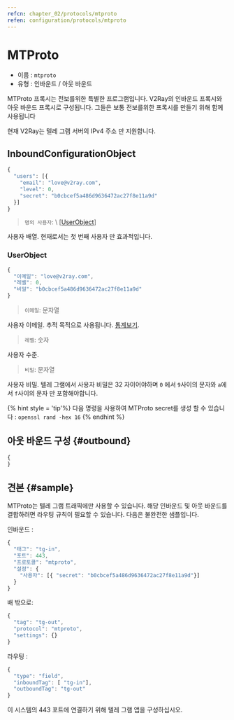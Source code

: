 ```yaml
---
refcn: chapter_02/protocols/mtproto
refen: configuration/protocols/mtproto
---
```

# MTProto

* 이름 : `mtproto`
* 유형 : 인바운드 / 아웃 바운드

MTProto 프록시는 전보를위한 특별한 프로그램입니다. V2Ray의 인바운드 프록시와 아웃 바운드 프록시로 구성됩니다. 그들은 보통 전보를위한 프록시를 만들기 위해 함께 사용됩니다

현재 V2Ray는 텔레 그램 서버의 IPv4 주소 만 지원합니다.

## InboundConfigurationObject

```javascript
{
  "users": [{
    "email": "love@v2ray.com",
    "level": 0,
    "secret": "b0cbcef5a486d9636472ac27f8e11a9d"
  }]
}
```

> `명의 사용자`: \ [[UserObject](#userobject)\]

사용자 배열. 현재로서는 첫 번째 사용자 만 효과적입니다.

### UserObject

```javascript
{
  "이메일": "love@v2ray.com",
  "레벨": 0,
  "비밀": "b0cbcef5a486d9636472ac27f8e11a9d"
}
```

> `이메일`: 문자열

사용자 이메일. 추적 목적으로 사용됩니다. [통계보기](../stats.md).

> `레벨`: 숫자

사용자 수준.

> `비밀`: 문자열

사용자 비밀. 텔레 그램에서 사용자 비밀은 32 자이어야하며 `0` 에서 `9`사이의 문자와 `a`에서 `f`사이의 문자 만 포함해야합니다.

{% hint style = 'tip'%} 다음 명령을 사용하여 MTProto secret를 생성 할 수 있습니다 : `openssl rand -hex 16` {% endhint %}

## 아웃 바운드 구성 {#outbound}

```javascript
{
}
```

## 견본 {#sample}

MTProto는 텔레 그램 트래픽에만 사용할 수 있습니다. 해당 인바운드 및 아웃 바운드를 결합하려면 라우팅 규칙이 필요할 수 있습니다. 다음은 불완전한 샘플입니다.

인바운드 :

```javascript
{
  "태그": "tg-in",
  "포트": 443,
  "프로토콜": "mtproto",
  "설정": {
    "사용자": [{ "secret": "b0cbcef5a486d9636472ac27f8e11a9d"}]
  }
}
```

배 밖으로:

```javascript
{
  "tag": "tg-out",
  "protocol": "mtproto",
  "settings": {}
}
```

라우팅 :

```javascript
{
  "type": "field",
  "inboundTag": [ "tg-in"],
  "outboundTag": "tg-out"
}
```

이 시스템의 443 포트에 연결하기 위해 텔레 그램 앱을 구성하십시오.